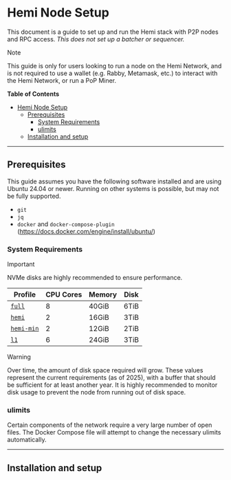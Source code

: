 # Hemi Node Setup

This document is a guide to set up and run the Hemi stack with P2P nodes and RPC access. *This does not set up a
batcher or sequencer.*

> [!NOTE]
> This guide is only for users looking to run a node on the Hemi Network, and is not required to use a wallet (e.g.
> Rabby, Metamask, etc.) to interact with the Hemi Network, or run a PoP Miner.

**Table of Contents**
<!-- TOC -->
* [Hemi Node Setup](#hemi-node-setup)
  * [Prerequisites](#prerequisites)
    * [System Requirements](#system-requirements)
    * [ulimits](#ulimits)
  * [Installation and setup](#installation-and-setup)
<!-- TOC -->

---

## Prerequisites

This guide assumes you have the following software installed and are using Ubuntu 24.04 or newer. Running on other
systems is possible, but may not be fully supported.

- `git`
- `jq`
- `docker` and `docker-compose-plugin` (https://docs.docker.com/engine/install/ubuntu/)

### System Requirements

> [!IMPORTANT]
> NVMe disks are highly recommended to ensure performance.

| Profile                                      | CPU Cores | Memory | Disk |
|----------------------------------------------|-----------|--------|------|
| [`full`](./profiles.md#profile-full)         | 8         | 40GiB  | 6TiB |
| [`hemi`](./profiles.md#profile-hemi)         | 2         | 16GiB  | 3TiB |
| [`hemi-min`](./profiles.md#profile-hemi-min) | 2         | 12GiB  | 2TiB |
| [`l1`](./profiles.md#profile-l1)             | 6         | 24GiB  | 3TiB |

> [!WARNING]
> Over time, the amount of disk space required will grow. These values represent the current requirements (as of 2025),
> with a buffer that should be sufficient for at least another year. It is highly recommended to monitor disk usage to
> prevent the node from running out of disk space.

### ulimits

Certain components of the network require a very large number of open files. The Docker Compose file will attempt to
change the necessary ulimits automatically.

---

## Installation and setup
